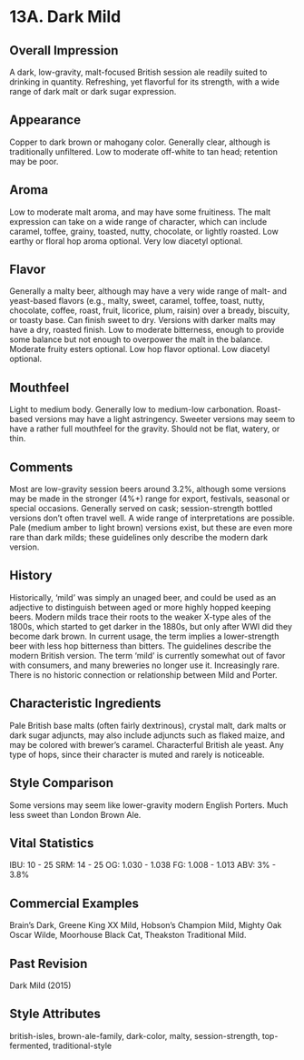 # 13A. Dark Mild

## Overall Impression

A dark, low-gravity, malt-focused British session ale readily suited to drinking in quantity. Refreshing, yet flavorful for its strength, with a wide range of dark malt or dark sugar expression.

## Appearance

Copper to dark brown or mahogany color. Generally clear, although is traditionally unfiltered. Low to moderate off-white to tan head; retention may be poor.

## Aroma

Low to moderate malt aroma, and may have some fruitiness. The malt expression can take on a wide range of character, which can include caramel, toffee, grainy, toasted, nutty, chocolate, or lightly roasted. Low earthy or floral hop aroma optional. Very low diacetyl optional.

## Flavor

Generally a malty beer, although may have a very wide range of malt- and yeast-based flavors (e.g., malty, sweet, caramel, toffee, toast, nutty, chocolate, coffee, roast, fruit, licorice, plum, raisin) over a bready, biscuity, or toasty base. Can finish sweet to dry. Versions with darker malts may have a dry, roasted finish. Low to moderate bitterness, enough to provide some balance but not enough to overpower the malt in the balance. Moderate fruity esters optional. Low hop flavor optional. Low diacetyl optional.

## Mouthfeel

Light to medium body. Generally low to medium-low carbonation. Roast-based versions may have a light astringency. Sweeter versions may seem to have a rather full mouthfeel for the gravity. Should not be flat, watery, or thin.

## Comments

Most are low-gravity session beers around 3.2%, although some versions may be made in the stronger (4%+) range for export, festivals, seasonal or special occasions. Generally served on cask; session-strength bottled versions don’t often travel well. A wide range of interpretations are possible. Pale (medium amber to light brown) versions exist, but these are even more rare than dark milds; these guidelines only describe the modern dark version.

## History

Historically, ‘mild’ was simply an unaged beer, and could be used as an adjective to distinguish between aged or more highly hopped keeping beers. Modern milds trace their roots to the weaker X-type ales of the 1800s, which started to get darker in the 1880s, but only after WWI did they become dark brown. In current usage, the term implies a lower-strength beer with less hop bitterness than bitters. The guidelines describe the modern British version. The term ‘mild’ is currently somewhat out of favor with consumers, and many breweries no longer use it. Increasingly rare. There is no historic connection or relationship between Mild and Porter.

## Characteristic Ingredients

Pale British base malts (often fairly dextrinous), crystal malt, dark malts or dark sugar adjuncts, may also include adjuncts such as flaked maize, and may be colored with brewer’s caramel. Characterful British ale yeast. Any type of hops, since their character is muted and rarely is noticeable.

## Style Comparison

Some versions may seem like lower-gravity modern English Porters. Much less sweet than London Brown Ale.

## Vital Statistics

IBU: 10 - 25
SRM: 14 - 25
OG: 1.030 - 1.038
FG: 1.008 - 1.013
ABV: 3% - 3.8%

## Commercial Examples

Brain’s Dark, Greene King XX Mild, Hobson’s Champion Mild, Mighty Oak Oscar Wilde, Moorhouse Black Cat, Theakston Traditional Mild.

## Past Revision

Dark Mild (2015)

## Style Attributes

british-isles, brown-ale-family, dark-color, malty, session-strength, top-fermented, traditional-style